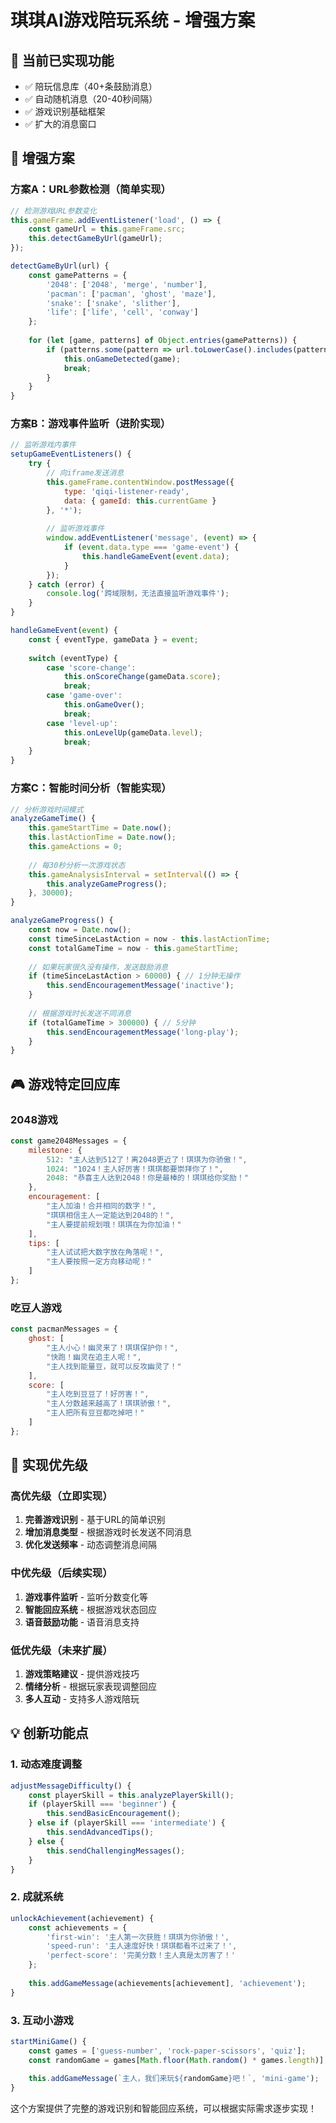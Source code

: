 # 琪琪AI游戏陪玩系统 - 增强方案

## 🎯 当前已实现功能
- ✅ 陪玩信息库（40+条鼓励消息）
- ✅ 自动随机消息（20-40秒间隔）
- ✅ 游戏识别基础框架
- ✅ 扩大的消息窗口

## 🚀 增强方案

### 方案A：URL参数检测（简单实现）
```javascript
// 检测游戏URL参数变化
this.gameFrame.addEventListener('load', () => {
    const gameUrl = this.gameFrame.src;
    this.detectGameByUrl(gameUrl);
});

detectGameByUrl(url) {
    const gamePatterns = {
        '2048': ['2048', 'merge', 'number'],
        'pacman': ['pacman', 'ghost', 'maze'],
        'snake': ['snake', 'slither'],
        'life': ['life', 'cell', 'conway']
    };
    
    for (let [game, patterns] of Object.entries(gamePatterns)) {
        if (patterns.some(pattern => url.toLowerCase().includes(pattern))) {
            this.onGameDetected(game);
            break;
        }
    }
}
```

### 方案B：游戏事件监听（进阶实现）
```javascript
// 监听游戏内事件
setupGameEventListeners() {
    try {
        // 向iframe发送消息
        this.gameFrame.contentWindow.postMessage({
            type: 'qiqi-listener-ready',
            data: { gameId: this.currentGame }
        }, '*');
        
        // 监听游戏事件
        window.addEventListener('message', (event) => {
            if (event.data.type === 'game-event') {
                this.handleGameEvent(event.data);
            }
        });
    } catch (error) {
        console.log('跨域限制，无法直接监听游戏事件');
    }
}

handleGameEvent(event) {
    const { eventType, gameData } = event;
    
    switch (eventType) {
        case 'score-change':
            this.onScoreChange(gameData.score);
            break;
        case 'game-over':
            this.onGameOver();
            break;
        case 'level-up':
            this.onLevelUp(gameData.level);
            break;
    }
}
```

### 方案C：智能时间分析（智能实现）
```javascript
// 分析游戏时间模式
analyzeGameTime() {
    this.gameStartTime = Date.now();
    this.lastActionTime = Date.now();
    this.gameActions = 0;
    
    // 每30秒分析一次游戏状态
    this.gameAnalysisInterval = setInterval(() => {
        this.analyzeGameProgress();
    }, 30000);
}

analyzeGameProgress() {
    const now = Date.now();
    const timeSinceLastAction = now - this.lastActionTime;
    const totalGameTime = now - this.gameStartTime;
    
    // 如果玩家很久没有操作，发送鼓励消息
    if (timeSinceLastAction > 60000) { // 1分钟无操作
        this.sendEncouragementMessage('inactive');
    }
    
    // 根据游戏时长发送不同消息
    if (totalGameTime > 300000) { // 5分钟
        this.sendEncouragementMessage('long-play');
    }
}
```

## 🎮 游戏特定回应库

### 2048游戏
```javascript
const game2048Messages = {
    milestone: {
        512: "主人达到512了！离2048更近了！琪琪为你骄傲！",
        1024: "1024！主人好厉害！琪琪都要崇拜你了！",
        2048: "恭喜主人达到2048！你是最棒的！琪琪给你奖励！"
    },
    encouragement: [
        "主人加油！合并相同的数字！",
        "琪琪相信主人一定能达到2048的！",
        "主人要提前规划哦！琪琪在为你加油！"
    ],
    tips: [
        "主人试试把大数字放在角落呢！",
        "主人要按照一定方向移动呢！"
    ]
};
```

### 吃豆人游戏
```javascript
const pacmanMessages = {
    ghost: [
        "主人小心！幽灵来了！琪琪保护你！",
        "快跑！幽灵在追主人呢！",
        "主人找到能量豆，就可以反攻幽灵了！"
    ],
    score: [
        "主人吃到豆豆了！好厉害！",
        "主人分数越来越高了！琪琪骄傲！",
        "主人把所有豆豆都吃掉吧！"
    ]
};
```

## 🎯 实现优先级

### 高优先级（立即实现）
1. **完善游戏识别** - 基于URL的简单识别
2. **增加消息类型** - 根据游戏时长发送不同消息
3. **优化发送频率** - 动态调整消息间隔

### 中优先级（后续实现）
1. **游戏事件监听** - 监听分数变化等
2. **智能回应系统** - 根据游戏状态回应
3. **语音鼓励功能** - 语音消息支持

### 低优先级（未来扩展）
1. **游戏策略建议** - 提供游戏技巧
2. **情绪分析** - 根据玩家表现调整回应
3. **多人互动** - 支持多人游戏陪玩

## 💡 创新功能点

### 1. 动态难度调整
```javascript
adjustMessageDifficulty() {
    const playerSkill = this.analyzePlayerSkill();
    if (playerSkill === 'beginner') {
        this.sendBasicEncouragement();
    } else if (playerSkill === 'intermediate') {
        this.sendAdvancedTips();
    } else {
        this.sendChallengingMessages();
    }
}
```

### 2. 成就系统
```javascript
unlockAchievement(achievement) {
    const achievements = {
        'first-win': '主人第一次获胜！琪琪为你骄傲！',
        'speed-run': '主人速度好快！琪琪都看不过来了！',
        'perfect-score': '完美分数！主人真是太厉害了！'
    };
    
    this.addGameMessage(achievements[achievement], 'achievement');
}
```

### 3. 互动小游戏
```javascript
startMiniGame() {
    const games = ['guess-number', 'rock-paper-scissors', 'quiz'];
    const randomGame = games[Math.floor(Math.random() * games.length)];
    
    this.addGameMessage(`主人，我们来玩${randomGame}吧！`, 'mini-game');
}
```

这个方案提供了完整的游戏识别和智能回应系统，可以根据实际需求逐步实现！